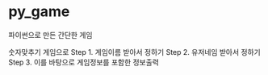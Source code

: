 # py_game
파이썬으로 만든 간단한 게임

숫자맞추기 게임으로 
Step 1. 게임이름 받아서 정하기
Step 2. 유저네임 받아서 정하기
Step 3. 이를 바탕으로 게임정보를 포함한 정보출력

